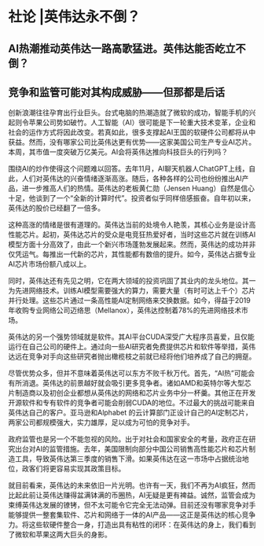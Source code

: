 # 社论 |英伟达永不倒？

## AI热潮推动英伟达一路高歌猛进。英伟达能否屹立不倒？

## 竞争和监管可能对其构成威胁——但那都是后话
 
创新浪潮往往孕育出行业巨头。台式电脑的热潮造就了微软的成功，智能手机的兴起则令苹果公司势如破竹。人工智能（AI）很可能是下一轮重大技术变革，企业和社会的运作方式将因此改变。若真如此，很多支撑起AI王国的软硬件公司都将从中获益。然而，没有哪家公司比英伟达更有优势——这家美国公司生产专业AI芯片。本周，其市值一度突破万亿美元。AI会将英伟达推向科技巨头的行列吗？

围绕AI的炒作使得这个问题难以回答。去年11月，AI聊天机器人ChatGPT上线，自此，人们对英伟达的兴奋情绪逐渐高涨。随后，各种各样的公司也纷纷推出AI产品，进一步推高人们的热情。英伟达的老板黄仁勋（Jensen Huang）自然是信心十足，他谈到了一个“全新的计算时代”。投资者似乎同样倍感振奋。自年初以来，英伟达的股价已经翻了一倍多。

这种高涨的情绪是很有道理的。英伟达当前的处境令人艳羡，其核心业务是设计高性能芯片。起初，英伟达芯片的受众是电竞狂热爱好者，当时这些芯片就在训练AI模型方面十分高效了，由此一个新兴市场蓬勃发展起来。然而，英伟达的成功并非仅凭运气。每推出一代新的芯片，其性能都有数倍的提升。如今，英伟达占据专业AI芯片市场份额八成以上。
 
同时，英伟达还有先见之明，它在两大领域的投资巩固了其业内的龙头地位。其一为先进网络技术。训练AI模型需要强大的算力，需要大量（有时可达上千个）芯片并行处理。这些芯片通过一条高性能AI定制网络来交换数据。如今，得益于2019年收购专业网络公司迈络思（Mellanox），英伟达控制着78%的先进网络技术市场。

英伟达的另一个强势领域就是软件。其AI平台CUDA深受广大程序员喜爱，且仅能运行在自己公司的硬件上。通过向一些AI研究者免费提供芯片和软件等举措，英伟达远在竞争对手向这些研究者抛出橄榄枝之前就已经将他们培养成了自己的拥趸。

尽管优势众多，但并不意味着英伟达可以东方不败千秋万代。首先，“AI热”可能会有所消退。英伟达的前景越好就会吸引更多竞争者。诸如AMD和英特尔等大型芯片制造商以及初创企业都想从英伟达的网络和芯片业务中分一杯羹。其他正在开发开源软件和专有软件的竞争者可能会削弱CUDA的地位。不过最大的挑战可能来自英伟达自己的客户。亚马逊和Alphabet 的云计算部门正设计自己的AI定制芯片，两家公司都规模强大，实力雄厚，足以成为可怕的竞争对手。

政府监管也是另一个不能忽视的风险。出于对社会和国家安全的考量，政府正在研究出台对AI的监管措施。去年，美国限制向部分中国公司销售高性能芯片和芯片制造工具，导致英伟达第三季度的销售下滑。如果英伟达在这一市场中占据统治地位，政客们将更容易实现其政策目标。

就目前看来，英伟达的未来依旧一片光明。也许有一天，我们不再为AI疯狂，然而比起此前让英伟达赚得盆满钵满的币圈热，AI无疑是更有裨益。诚然，监管会成为束缚英伟达发展的镣铐，但不太可能令它完全无法动弹。目前还没有哪家竞争对手能够提供一整套集软件、芯片和网络于一体的AI产品——这正是英伟达的核心竞争力。将这些软硬件整合一身，打造出具有粘性的闭环：在英伟达的身上，我们看到了微软和苹果这两大巨头的身影。
